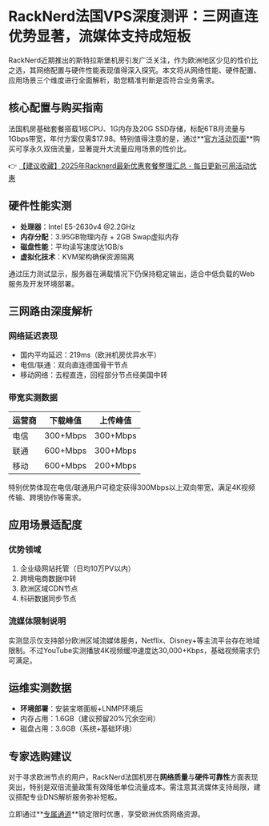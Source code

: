 # RackNerd法国VPS深度测评：三网直连优势显著，流媒体支持成短板

RackNerd近期推出的斯特拉斯堡机房引发广泛关注，作为欧洲地区少见的性价比之选，其网络配置与硬件性能表现值得深入探究。本文将从网络性能、硬件配置、应用场景三个维度进行全面解析，助您精准判断是否符合业务需求。

## 核心配置与购买指南
法国机房基础套餐搭载1核CPU、1G内存及20G SSD存储，标配6TB月流量与1Gbps带宽，年付方案仅需$17.98。特别值得注意的是，通过**[官方活动页面](https://bit.ly/Rack_Nerd)**购买可享永久双倍流量，显著提升大流量应用场景的性价比。

👉 [【建议收藏】2025年Racknerd最新优惠套餐整理汇总 - 每日更新可用活动优惠](https://bit.ly/Rack_Nerd)

## 硬件性能实测
- **处理器**：Intel E5-2630v4 @2.2GHz
- **内存分配**：3.95GB物理内存 + 2GB Swap虚拟内存
- **磁盘性能**：平均读写速度达1GB/s
- **虚拟化技术**：KVM架构确保资源隔离

通过压力测试显示，服务器在满载情况下仍保持稳定输出，适合中低负载的Web服务及开发环境部署。

## 三网路由深度解析
### 网络延迟表现
- 国内平均延迟：219ms（欧洲机房优异水平）
- 电信/联通：双向直连德国骨干节点
- 移动网络：去程直连，回程部分节点经美国中转

### 带宽实测数据
| 运营商 | 下载峰值 | 上传峰值 |
|--------|----------|----------|
| 电信   | 300+Mbps | 300+Mbps |
| 联通   | 600+Mbps | 300+Mbps | 
| 移动   | 600+Mbps | 200+Mbps |

特别优势体现在电信/联通用户可稳定获得300Mbps以上双向带宽，满足4K视频传输、跨境协作等需求。

## 应用场景适配度
### 优势领域
1. 企业级网站托管（日均10万PV以内）
2. 跨境电商数据中转
3. 欧洲区域CDN节点
4. 科研数据同步节点

### 流媒体限制说明
实测显示仅支持部分欧洲区域流媒体服务，Netflix、Disney+等主流平台存在地域限制。不过YouTube实测播放4K视频缓冲速度达30,000+Kbps，基础视频需求仍可满足。

## 运维实测数据
- **环境部署**：安装宝塔面板+LNMP环境后
- 内存占用：1.6GB（建议预留20%冗余空间）
- 磁盘占用：3.6GB（系统+基础环境）

## 专家选购建议
对于寻求欧洲节点的用户，RackNerd法国机房在**网络质量**与**硬件可靠性**方面表现突出，特别是双倍流量政策有效降低单位流量成本。需注意其流媒体支持局限，建议搭配专业DNS解析服务弥补短板。

立即通过**[专属通道](https://bit.ly/Rack_Nerd)**锁定限时优惠，享受欧洲优质网络资源。